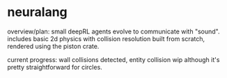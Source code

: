 # neuralang

overview/plan: small deepRL agents evolve to communicate with "sound". includes basic 2d physics with collision resolution built from scratch, rendered using the piston crate.

current progress: wall collisions detected, entity collision wip although it's pretty straightforward for circles.
